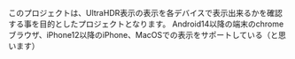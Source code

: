 このプロジェクトは、UltraHDR表示の表示を各デバイスで表示出来るかを確認する事を目的としたプロジェクトとなります。
Android14以降の端末のchromeブラウザ、iPhone12以降のiPhone、MacOSでの表示をサポートしている（と思います）


